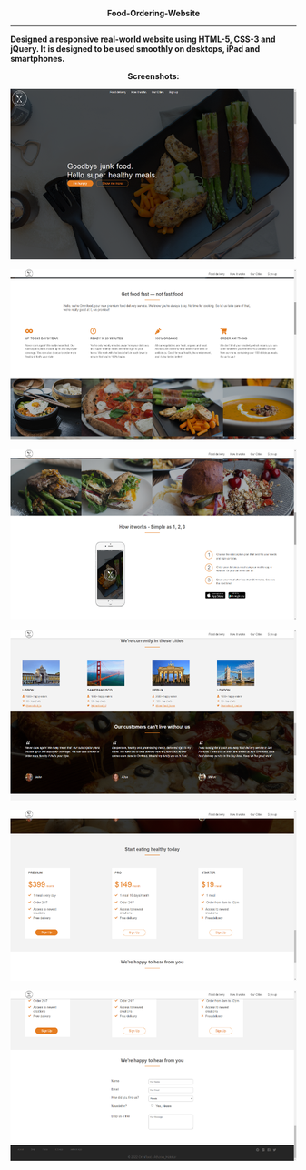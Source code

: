 <p align = "center"> <b>Food-Ordering-Website </p>

___

<b>Designed a responsive real-world website using HTML-5, CSS-3 and jQuery. It is designed to be used smoothly on desktops, iPad and smartphones.
  

<p align = "center"> <b>Screenshots: </p>
  
<p align="center">
<img height="300" src="1.png" />
</p>
  
<p align="center">
<img height="300" src="2.png" />
</p>

<p align="center">
<img height="300" src="3.png" />
</p>
  
<p align="center">
<img height="300" src="4.png" />
</p>
  
<p align="center">
<img height="300" src="5.png" />
</p>
  
<p align="center">
<img height="300" src="6.png" />
</p>
